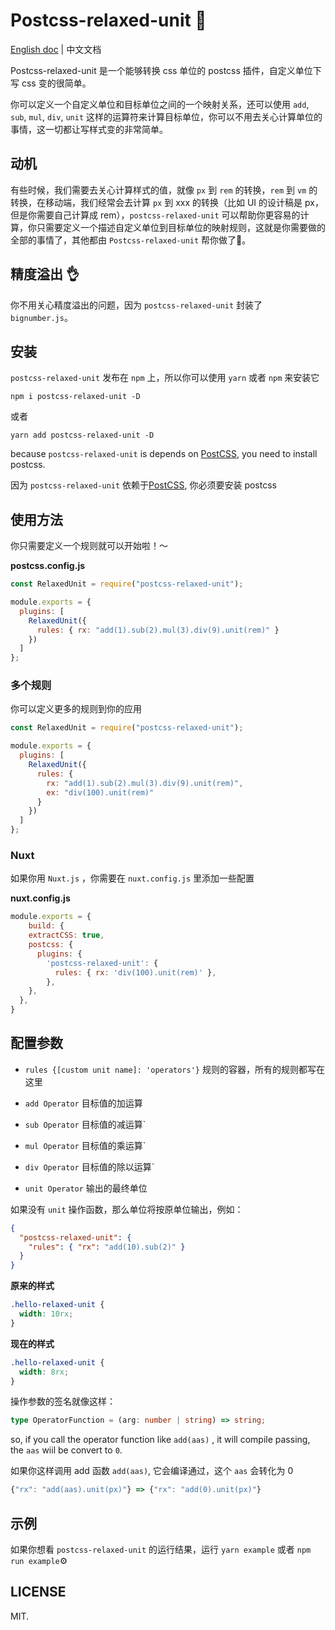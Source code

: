 # Postcss-relaxed-unit 🍮

[postcss]: https://github.com/postcss/postcss
[ci-img]: https://travis-ci.org/youncccat/postcss-relaxed-unit.svg
[ci]: https://travis-ci.org/youncccat/postcss-relaxed-unit

[English doc](https://github.com/youncccat/postcss-relaxed-unit/blob/master/README.md) | 中文文档

Postcss-relaxed-unit 是一个能够转换 css 单位的 postcss 插件，自定义单位下写 css 变的很简单。

你可以定义一个自定义单位和目标单位之间的一个映射关系，还可以使用 `add`, `sub`, `mul`, `div`, `unit` 这样的运算符来计算目标单位，你可以不用去关心计算单位的事情，这一切都让写样式变的非常简单。

## 动机

有些时候，我们需要去关心计算样式的值，就像 `px` 到 `rem` 的转换，`rem` 到 `vm` 的转换，在移动端，我们经常会去计算 `px` 到 xxx 的转换（比如 UI 的设计稿是 px，但是你需要自己计算成 rem），`postcss-relaxed-unit` 可以帮助你更容易的计算，你只需要定义一个描述自定义单位到目标单位的映射规则，这就是你需要做的全部的事情了，其他都由 `Postcss-relaxed-unit` 帮你做了:tada:。

## 精度溢出 👌

你不用关心精度溢出的问题，因为 `postcss-relaxed-unit` 封装了 `bignumber.js`。

## 安装

`postcss-relaxed-unit` 发布在 `npm` 上，所以你可以使用 `yarn` 或者 `npm` 来安装它

```
npm i postcss-relaxed-unit -D
```

或者

```
yarn add postcss-relaxed-unit -D
```

because `postcss-relaxed-unit` is depends on [PostCSS], you need to install postcss.

因为 `postcss-relaxed-unit` 依赖于[PostCSS], 你必须要安装 postcss

## 使用方法

你只需要定义一个规则就可以开始啦！～

**postcss.config.js**

```javascript
const RelaxedUnit = require("postcss-relaxed-unit");

module.exports = {
  plugins: [
    RelaxedUnit({
      rules: { rx: "add(1).sub(2).mul(3).div(9).unit(rem)" }
    })
  ]
};
```

### 多个规则

你可以定义更多的规则到你的应用

```javascript
const RelaxedUnit = require("postcss-relaxed-unit");

module.exports = {
  plugins: [
    RelaxedUnit({
      rules: {
        rx: "add(1).sub(2).mul(3).div(9).unit(rem)",
        ex: "div(100).unit(rem)"
      }
    })
  ]
};
```

### Nuxt

如果你用 `Nuxt.js` ，你需要在 `nuxt.config.js` 里添加一些配置

**nuxt.config.js**

```js
module.exports = {
 	build: {
    extractCSS: true,
    postcss: {
      plugins: {
        'postcss-relaxed-unit': {
          rules: { rx: 'div(100).unit(rem)' },
        },
    },
  },
}
```

## 配置参数

- `rules {[custom unit name]: 'operators'}` 规则的容器，所有的规则都写在这里

- `add Operator` 目标值的加运算

- `sub Operator` 目标值的减运算`

- `mul Operator` 目标值的乘运算`

- `div Operator` 目标值的除以运算`

- `unit Operator` 输出的最终单位

如果没有 `unit` 操作函数，那么单位将按原单位输出，例如：

```json
{
  "postcss-relaxed-unit": {
    "rules": { "rx": "add(10).sub(2)" }
  }
}
```

**原来的样式**

```css
.hello-relaxed-unit {
  width: 10rx;
}
```

**现在的样式**

```css
.hello-relaxed-unit {
  width: 8rx;
}
```

操作参数的签名就像这样：

```typescript
type OperatorFunction = (arg: number | string) => string;
```

so, if you call the operator function like `add(aas)` , it will compile passing, the `aas` wiil be convert to `0`.

如果你这样调用 add 函数 `add(aas)`, 它会编译通过，这个 `aas` 会转化为 0

```javascript
{"rx": "add(aas).unit(px)"} => {"rx": "add(0).unit(px)"}
```

## 示例

如果你想看 `postcss-relaxed-unit` 的运行结果，运行 `yarn example` 或者 `npm run example`⚙️

## LICENSE

MIT.
